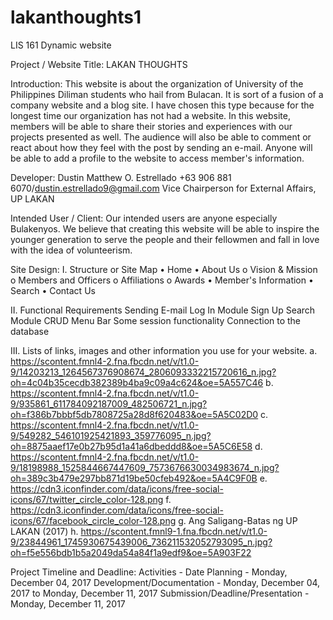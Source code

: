 # lakanthoughts1
LIS 161 Dynamic website

Project / Website Title: LAKAN THOUGHTS

Introduction:
  This website is about the organization of University of the Philippines Diliman students who hail from Bulacan. It is sort of a fusion of a company website and a blog site. I have chosen this type because for the longest time our organization has not had a website. In this website, members will be able to share their stories and experiences with our projects presented as well. The audience will also be able to comment or react about how they feel with the post by sending an e-mail. Anyone will be able to add a profile to the website to access member's information.

Developer:
Dustin Matthew O. Estrellado
+63 906 881 6070/dustin.estrellado9@gmail.com
Vice Chairperson for External Affairs, UP LAKAN

Intended User / Client:
  Our intended users are anyone especially Bulakenyos. We believe that creating this website will be able to inspire the younger generation to serve the people and their fellowmen and fall in love with the idea of volunteerism.

Site Design:
I.	Structure or Site Map
•	Home
•	About Us
  o	Vision & Mission
  o	Members and	Officers
  o	Affiliations
  o	Awards
•	Member's Information
•	Search
•	Contact Us

II.	Functional Requirements
Sending E-mail
Log In Module
Sign Up
Search Module
CRUD
Menu Bar
Some session functionality
Connection to the database

III.	Lists of links, images and other information you use for your website.
a.	https://scontent.fmnl4-2.fna.fbcdn.net/v/t1.0-9/14203213_1264567376908674_2806093332215720616_n.jpg?oh=4c04b35cecdb382389b4ba9c09a4c624&oe=5A557C46
b. https://scontent.fmnl4-2.fna.fbcdn.net/v/t1.0-9/935861_611784092187009_482506721_n.jpg?oh=f386b7bbbf5db7808725a28d8f620483&oe=5A5C02D0
c.	https://scontent.fmnl4-2.fna.fbcdn.net/v/t1.0-9/549282_546101925421893_359776095_n.jpg?oh=8875aaef17e0b27b95d1a41a6dbeddd8&oe=5A5C6E58
d. https://scontent.fmnl4-2.fna.fbcdn.net/v/t1.0-9/18198988_1525844667447609_7573676630034983674_n.jpg?oh=389c3b479e297bb871d19be50cfeb492&oe=5A4C9F0B
e.	https://cdn3.iconfinder.com/data/icons/free-social-icons/67/twitter_circle_color-128.png
f.	https://cdn3.iconfinder.com/data/icons/free-social-icons/67/facebook_circle_color-128.png
g.	Ang Saligang-Batas ng UP LAKAN (2017)
h. https://scontent.fmnl9-1.fna.fbcdn.net/v/t1.0-9/23844961_1745930675439006_736211532052793095_n.jpg?oh=f5e556bdb1b5a2049da54a84f1a9edf9&oe=5A903F22

Project Timeline and Deadline:
Activities - Date
Planning - Monday, December 04, 2017
Development/Documentation - Monday, December 04, 2017 to Monday, December 11, 2017
Submission/Deadline/Presentation - Monday, December 11, 2017
